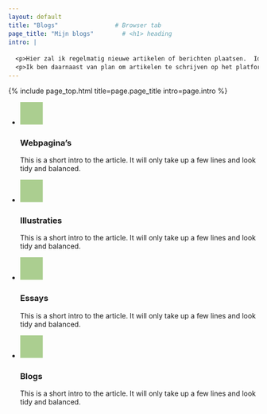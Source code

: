 ```yaml
---
layout: default
title: "Blogs"                # Browser tab
page_title: "Mijn blogs"        # <h1> heading
intro: |
  
  <p>Hier zal ik regelmatig nieuwe artikelen of berichten plaatsen.  Ideeën, meningen, ervaringen of wat er verder nog in mij op zal komen.</p>
  <p>Ik ben daarnaast van plan om artikelen te schrijven op het platform Medium. Ik zal als ik zover ben een link plaatsen.</p>
---
```


{% include page_top.html 
   title=page.page_title 
   intro=page.intro 
%}

<div class="custom-section">
  
<ul class="article-list">
  <li>
    <img src="/assets/images/global/icon1.svg" alt="Icon" class="link-icon">
    <div class="text">
      <h3>Webpagina’s</h3>
      <p>This is a short intro to the article. It will only take up a few lines and look tidy and balanced.</p>
    </div>
  </li>  <li>
    <img src="/assets/images/global/icon1.svg" alt="Icon" class="link-icon">
    <div class="text">
      <h3>Illustraties</h3>
      <p>This is a short intro to the article. It will only take up a few lines and look tidy and balanced.</p>
    </div>
  </li>  <li>
    <img src="/assets/images/global/icon1.svg" alt="Icon" class="link-icon">
    <div class="text">
      <h3>Essays</h3>
      <p>This is a short intro to the article. It will only take up a few lines and look tidy and balanced.</p>
    </div>
  </li>  <li>
    <img src="/assets/images/global/icon1.svg" alt="Icon" class="link-icon">
    <div class="text">
      <h3>Blogs</h3>
      <p>This is a short intro to the article. It will only take up a few lines and look tidy and balanced.</p>
    </div>
  </li>  
</ul></div>

